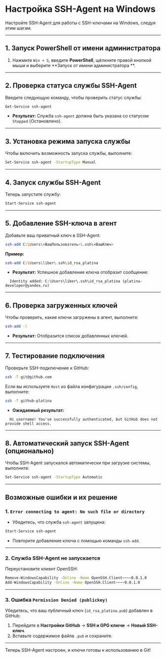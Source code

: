 # Настройка SSH-Agent на Windows

Настройте SSH-Agent для работы с SSH-ключами на Windows, следуя этим шагам.

---

## 1. Запуск PowerShell от имени администратора

1. Нажмите `Win + S`, введите **PowerShell**, щёлкните правой кнопкой мыши и выберите **Запуск от имени администратора
   **.

---

## 2. Проверка статуса службы SSH-Agent

Введите следующую команду, чтобы проверить статус службы:

```bash
Get-Service ssh-agent
```

- **Результат:** Служба `ssh-agent` должна быть указана со статусом `Stopped` (Остановлено).

---

## 3. Установка режима запуска службы

Чтобы включить возможность запуска службы, выполните:

```bash
Set-Service ssh-agent -StartupType Manual
```

---

## 4. Запуск службы SSH-Agent

Теперь запустите службу:

```bash
Start-Service ssh-agent
```

---

## 5. Добавление SSH-ключа в агент

Добавьте ваш приватный ключ в SSH-Agent:

```bash
ssh-add C:\Users\<ВашПользователь>\.ssh\<ВашКлюч>
```

**Пример:**

```bash
ssh-add C:\Users\liber\.ssh\id_rsa_platina
```

- **Результат:** Успешное добавление ключа отобразит сообщение:

```
  Identity added: C:\Users\liber\.ssh\id_rsa_platina (platina-developer@yandex.ru)
```

---

## 6. Проверка загруженных ключей

Чтобы проверить, какие ключи загружены в агент, выполните:

```bash
ssh-add -l
```

- **Результат:** Отобразится список добавленных ключей.

---

## 7. Тестирование подключения

Проверьте SSH-подключение к GitHub:

```bash
ssh -T git@github.com
```

Если вы используете `Host` из файла конфигурации `.ssh/config`, выполните:

```bash
ssh -T github-platina
```

- **Ожидаемый результат:**

```
  Hi username! You've successfully authenticated, but GitHub does not provide shell access.
```

---

## 8. Автоматический запуск SSH-Agent (опционально)

Чтобы SSH-Agent запускался автоматически при загрузке системы, выполните:

```bash
Set-Service ssh-agent -StartupType Automatic
```

---

## Возможные ошибки и их решение

### 1. `Error connecting to agent: No such file or directory`

- Убедитесь, что служба `ssh-agent` запущена:

```bash
Start-Service ssh-agent
```

- Повторите добавление ключа с помощью команды `ssh-add`.

---

### 2. Служба SSH-Agent не запускается

Переустановите клиент OpenSSH:

```bash
Remove-WindowsCapability -Online -Name OpenSSH.Client~~~~0.0.1.0
Add-WindowsCapability -Online -Name OpenSSH.Client~~~~0.0.1.0
```

---

### 3. Ошибка `Permission Denied (publickey)`

Убедитесь, что ваш публичный ключ (`id_rsa_platina.pub`) добавлен в GitHub:

1. Перейдите в **Настройки GitHub** → **SSH и GPG ключи** → **Новый SSH-ключ**.
2. Вставьте содержимое файла `.pub` и сохраните.

---

Теперь SSH-Agent настроен, и ключи готовы к использованию в Git!
